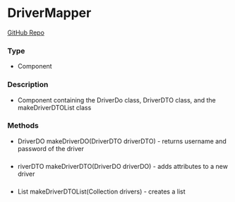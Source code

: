 # DriverMapper  
[GitHub Repo](https://github.com/derek-sweetman/springbootapp/blob/master/src/main/java/com/myapp/controller/mapper/DriverMapper.java)  
### Type  
- Component  
### Description  
- Component containing the DriverDo class, DriverDTO class, and the makeDriverDTOList class  
### Methods  
- DriverDO makeDriverDO(DriverDTO driverDTO) - returns username and password of the driver  
###   
- riverDTO makeDriverDTO(DriverDO driverDO) - adds attributes to a new driver  
###   
- List<DriverDTO> makeDriverDTOList(Collection<DriverDO> drivers) - creates a list  

